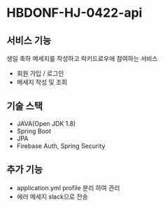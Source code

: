 # HBDONF-HJ-0422-api

## 서비스 기능
생일 축하 메세지를 작성하고 럭키드로우에 참여하는 서비스
- 회원 가입 / 로그인
- 메세지 작성 및 조회

## 기술 스택
- JAVA(Open JDK 1.8)
- Spring Boot
- JPA
- Firebase Auth, Spring Security

## 추가 기능
- application.yml profile 분리 하여 관리
- 에러 메세지 slack으로 전송